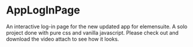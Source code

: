 ﻿# AppLogInPage
An interactive log-in page for the new updated app for elemensuite. A solo project done with pure css and vanilla javascript. Please check out and download the video attach to see how it looks.

